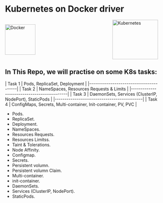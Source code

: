 # Kubernetes on Docker driver

<div style="display: flex; justify-content: space-between; align-items: center;">
  <img src="https://www.vectorlogo.zone/logos/docker/docker-official.svg"; alt="Docker" width="100" height="100">
  <img src="https://www.vectorlogo.zone/logos/kubernetes/kubernetes-ar21.svg"; alt="Kubernetes" width="150" height="130">
</div>


## In This Repo, we will practise on some K8s tasks:  
| Task 1 | Pods, ReplicaSet, Deployment |
|-----------------------------------------|
| Task 2 | NameSpaces, Resources Requests & Limits |
|---------------------------------------------|
| Task 3 | DaemonSets, Services (ClusterIP, NodePort), StaticPods |
|---------------------------------------------|
| Task 4 | ConfigMaps, Secrets, Multi-container, Init-container, PV, PVC |

- Pods.    
- ReplicaSet.    
- Deployment.    
- NameSpaces.    
- Resources Requests.    
- Resources Limitss.    
- Taint & Tolerations.    
- Node Affinity.    
- Configmap.
- Secrets.
- Persistent volumn.
- Persistent volumn Claim.
- Multi-container.
- init-container.
- DaemonSets.
- Services (ClusterIP, NodePort).
- StaticPods.

